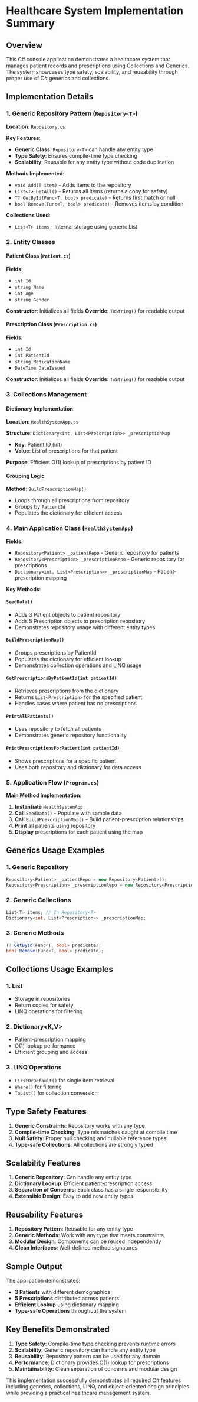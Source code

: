 # Healthcare System Implementation Summary

## Overview

This C# console application demonstrates a healthcare system that manages patient records and prescriptions using Collections and Generics. The system showcases type safety, scalability, and reusability through proper use of C# generics and collections.

## Implementation Details

### 1. Generic Repository Pattern (`Repository<T>`)

**Location**: `Repository.cs`

**Key Features**:

- **Generic Class**: `Repository<T>` can handle any entity type
- **Type Safety**: Ensures compile-time type checking
- **Scalability**: Reusable for any entity type without code duplication

**Methods Implemented**:

- `void Add(T item)` - Adds items to the repository
- `List<T> GetAll()` - Returns all items (returns a copy for safety)
- `T? GetById(Func<T, bool> predicate)` - Returns first match or null
- `bool Remove(Func<T, bool> predicate)` - Removes items by condition

**Collections Used**:

- `List<T> items` - Internal storage using generic List

### 2. Entity Classes

#### Patient Class (`Patient.cs`)

**Fields**:

- `int Id`
- `string Name`
- `int Age`
- `string Gender`

**Constructor**: Initializes all fields
**Override**: `ToString()` for readable output

#### Prescription Class (`Prescription.cs`)

**Fields**:

- `int Id`
- `int PatientId`
- `string MedicationName`
- `DateTime DateIssued`

**Constructor**: Initializes all fields
**Override**: `ToString()` for readable output

### 3. Collections Management

#### Dictionary Implementation

**Location**: `HealthSystemApp.cs`

**Structure**: `Dictionary<int, List<Prescription>> _prescriptionMap`

- **Key**: Patient ID (int)
- **Value**: List of prescriptions for that patient

**Purpose**: Efficient O(1) lookup of prescriptions by patient ID

#### Grouping Logic

**Method**: `BuildPrescriptionMap()`

- Loops through all prescriptions from repository
- Groups by `PatientId`
- Populates the dictionary for efficient access

### 4. Main Application Class (`HealthSystemApp`)

**Fields**:

- `Repository<Patient> _patientRepo` - Generic repository for patients
- `Repository<Prescription> _prescriptionRepo` - Generic repository for prescriptions
- `Dictionary<int, List<Prescription>> _prescriptionMap` - Patient-prescription mapping

**Key Methods**:

#### `SeedData()`

- Adds 3 Patient objects to patient repository
- Adds 5 Prescription objects to prescription repository
- Demonstrates repository usage with different entity types

#### `BuildPrescriptionMap()`

- Groups prescriptions by PatientId
- Populates the dictionary for efficient lookup
- Demonstrates collection operations and LINQ usage

#### `GetPrescriptionsByPatientId(int patientId)`

- Retrieves prescriptions from the dictionary
- Returns `List<Prescription>` for the specified patient
- Handles cases where patient has no prescriptions

#### `PrintAllPatients()`

- Uses repository to fetch all patients
- Demonstrates generic repository functionality

#### `PrintPrescriptionsForPatient(int patientId)`

- Shows prescriptions for a specific patient
- Uses both repository and dictionary for data access

### 5. Application Flow (`Program.cs`)

**Main Method Implementation**:

1. **Instantiate** `HealthSystemApp`
2. **Call** `SeedData()` - Populate with sample data
3. **Call** `BuildPrescriptionMap()` - Build patient-prescription relationships
4. **Print** all patients using repository
5. **Display** prescriptions for each patient using the map

## Generics Usage Examples

### 1. Generic Repository

```csharp
Repository<Patient> _patientRepo = new Repository<Patient>();
Repository<Prescription> _prescriptionRepo = new Repository<Prescription>();
```

### 2. Generic Collections

```csharp
List<T> items; // In Repository<T>
Dictionary<int, List<Prescription>> _prescriptionMap;
```

### 3. Generic Methods

```csharp
T? GetById(Func<T, bool> predicate);
bool Remove(Func<T, bool> predicate);
```

## Collections Usage Examples

### 1. List<T>

- Storage in repositories
- Return copies for safety
- LINQ operations for filtering

### 2. Dictionary<K,V>

- Patient-prescription mapping
- O(1) lookup performance
- Efficient grouping and access

### 3. LINQ Operations

- `FirstOrDefault()` for single item retrieval
- `Where()` for filtering
- `ToList()` for collection conversion

## Type Safety Features

1. **Generic Constraints**: Repository works with any type
2. **Compile-time Checking**: Type mismatches caught at compile time
3. **Null Safety**: Proper null checking and nullable reference types
4. **Type-safe Collections**: All collections are strongly typed

## Scalability Features

1. **Generic Repository**: Can handle any entity type
2. **Dictionary Lookup**: Efficient patient-prescription access
3. **Separation of Concerns**: Each class has a single responsibility
4. **Extensible Design**: Easy to add new entity types

## Reusability Features

1. **Repository Pattern**: Reusable for any entity type
2. **Generic Methods**: Work with any type that meets constraints
3. **Modular Design**: Components can be reused independently
4. **Clean Interfaces**: Well-defined method signatures

## Sample Output

The application demonstrates:

- **3 Patients** with different demographics
- **5 Prescriptions** distributed across patients
- **Efficient Lookup** using dictionary mapping
- **Type-safe Operations** throughout the system

## Key Benefits Demonstrated

1. **Type Safety**: Compile-time type checking prevents runtime errors
2. **Scalability**: Generic repository can handle any entity type
3. **Reusability**: Repository pattern can be used for any domain
4. **Performance**: Dictionary provides O(1) lookup for prescriptions
5. **Maintainability**: Clean separation of concerns and modular design

This implementation successfully demonstrates all required C# features including generics, collections, LINQ, and object-oriented design principles while providing a practical healthcare management system.

